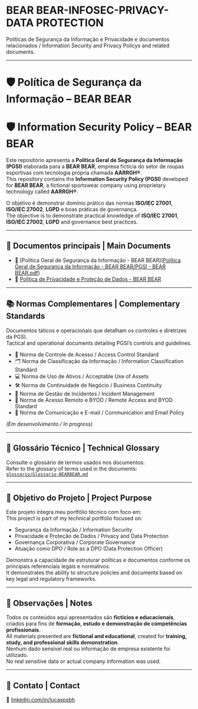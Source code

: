 # BEAR BEAR-INFOSEC-PRIVACY-DATA PROTECTION
Políticas de Segurança da Informação e Privacidade e documentos relacionados / Information Security and Privacy Policys and related documents.

---

# 🛡️ Política de Segurança da Informação – BEAR BEAR  
# 🛡️ Information Security Policy – BEAR BEAR

Este repositório apresenta a **Política Geral de Segurança da Informação (PGSI)** elaborada para a **BEAR BEAR**, empresa fictícia do setor de roupas esportivas com tecnologia própria chamada **AARRGH®**.  
This repository contains the **Information Security Policy (PGSI)** developed for **BEAR BEAR**, a fictional sportswear company using proprietary technology called **AARRGH®**.

O objetivo é demonstrar domínio prático das normas **ISO/IEC 27001**, **ISO/IEC 27002**, **LGPD** e boas práticas de governança.  
The objective is to demonstrate practical knowledge of **ISO/IEC 27001**, **ISO/IEC 27002**, **LGPD** and governance best practices.

---

## 📘 Documentos principais | Main Documents

- 📄 [Política Geral de Segurança da Informação - BEAR BEAR]([Política Geral de Segurança da Informação - BEAR BEAR/PGSI - BEAR BEAR.pdf](https://github.com/Lucas-PSBH/BEARBEAR-INFOSEC-PRIVACY/blob/main/Pol%C3%ADtica%20Geral%20de%20Seguran%C3%A7a%20da%20Informa%C3%A7%C3%A3o%20-%20BEAR%20BEAR/PGSI%20-%20BEAR%20BEAR.pdf))  
- 🧾 [Política de Privacidade e Proteção de Dados - BEAR BEAR](documentos/politica-privacidade-bearbear-v1.pdf)

---

## 📚 Normas Complementares | Complementary Standards

Documentos táticos e operacionais que detalham os controles e diretrizes da PGSI.  
Tactical and operational documents detailing PGSI’s controls and guidelines.

- 🔐 Norma de Controle de Acesso / Access Control Standard  
- 🗂️ Norma de Classificação da Informação / Information Classification Standard  
- 💻 Norma de Uso de Ativos / Acceptable Use of Assets  
- 🛠️ Norma de Continuidade de Negócio / Business Continuity  
- 🚨 Norma de Gestão de Incidentes / Incident Management  
- 📱 Norma de Acesso Remoto e BYOD / Remote Access and BYOD Standard  
- 📧 Norma de Comunicação e E-mail / Communication and Email Policy

*(Em desenvolvimento / In progress)*

---

## 🧠 Glossário Técnico | Technical Glossary

Consulte o glossário de termos usados nos documentos:  
Refer to the glossary of terms used in the documents:  
[`glossario/Glossario-BEARBEAR.md`](glossario/Glossario-BEARBEAR.md)

---

## 🎯 Objetivo do Projeto | Project Purpose

Este projeto integra meu portfólio técnico com foco em:  
This project is part of my technical portfolio focused on:

- Segurança da Informação / Information Security  
- Privacidade e Proteção de Dados / Privacy and Data Protection  
- Governança Corporativa / Corporate Governance  
- Atuação como DPO / Role as a DPO (Data Protection Officer)

Demonstra a capacidade de estruturar políticas e documentos conforme os principais referenciais legais e normativos.  
It demonstrates the ability to structure policies and documents based on key legal and regulatory frameworks.

---

## 📌 Observações | Notes

Todos os conteúdos aqui apresentados são **fictícios e educacionais**, criados para fins de **formação, estudo e demonstração de competências profissionais**.  
All materials presented are **fictional and educational**, created for **training, study, and professional skills demonstration**.  
Nenhum dado sensível real ou informação de empresa existente foi utilizado.  
No real sensitive data or actual company information was used.

---

## 👤 Contato | Contact

🔗 [linkedin.com/in/lucaspsbh](https://www.linkedin.com/in/lucaspsbh)



